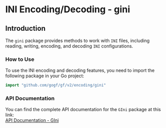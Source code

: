 # INI Encoding/Decoding - gini

## Introduction

The `gini` package provides methods to work with `INI` files, including reading, writing, encoding, and decoding `INI` configurations.

### How to Use

To use the INI encoding and decoding features, you need to import the following package in your Go project:

```go
import "github.com/gogf/gf/v2/encoding/gini"
```

### API Documentation

You can find the complete API documentation for the `GIni` package at this link:  
[API Documentation - GIni](https://pkg.go.dev/github.com/gogf/gf/v2/encoding/gini)
